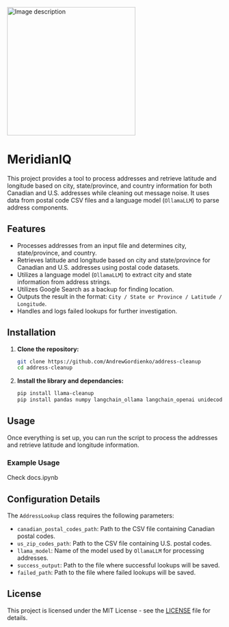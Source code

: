 <img src="https://github.com/user-attachments/assets/33fda36c-8414-4e3a-a040-ac1658ba8928" alt="Image description" width="300"/>
   
# MeridianIQ

This project provides a tool to process addresses and retrieve latitude and longitude based on city, state/province, and country information for both Canadian and U.S. addresses while cleaning out message noise. It uses data from postal code CSV files and a language model (`OllamaLLM`) to parse address components.

## Features

- Processes addresses from an input file and determines city, state/province, and country.
- Retrieves latitude and longitude based on city and state/province for Canadian and U.S. addresses using postal code datasets.
- Utilizes a language model (`OllamaLLM`) to extract city and state information from address strings.
- Utilizes Google Search as a backup for finding location.
- Outputs the result in the format: `City / State or Province / Latitude / Longitude`.
- Handles and logs failed lookups for further investigation.

## Installation

1. **Clone the repository:**
   ```bash
   git clone https://github.com/AndrewGordienko/address-cleanup
   cd address-cleanup
   ```

2. **Install the library and dependancies:**
   ```bash
   pip install llama-cleanup
   pip install pandas numpy langchain_ollama langchain_openai unidecode pyspellchecker thefuzz unicodedata
   ```

## Usage

Once everything is set up, you can run the script to process the addresses and retrieve latitude and longitude information.

### Example Usage

Check docs.ipynb

## Configuration Details

The `AddressLookup` class requires the following parameters:

- `canadian_postal_codes_path`: Path to the CSV file containing Canadian postal codes.
- `us_zip_codes_path`: Path to the CSV file containing U.S. postal codes.
- `llama_model`: Name of the model used by `OllamaLLM` for processing addresses.
- `success_output`: Path to the file where successful lookups will be saved.
- `failed_path`: Path to the file where failed lookups will be saved.

## License

This project is licensed under the MIT License - see the [LICENSE](LICENSE) file for details.
